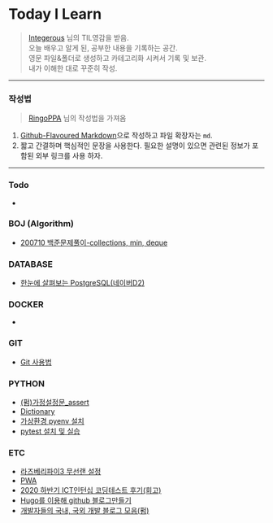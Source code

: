 
# Today I Learn
> [Integerous](https://github.com/Integerous/TIL) 님의 TIL영감을 받음.  
> 오늘 배우고 알게 된, 공부한 내용을 기록하는 공간.  
> 영문 파일&폴더로 생성하고 카테고리화 시켜서 기록 및 보관.  
> 내가 이해한 대로 꾸준히 작성.  
* * *
### 작성법
>[RingoPPA](https://github.com/ksu3101/TIL) 님의 작성법을 가져옴 
1. [Github-Flavoured Markdown](https://guides.github.com/features/mastering-markdown/)으로 작성하고 파일 확장자는 `md`.  
2. 짧고 간결하며 핵심적인 문장을 사용한다. 필요한 설명이 있으면 관련된 정보가 포함된 외부 링크를 사용 하자.
* * *
### Todo
 *  
 
### BOJ (Algorithm)
 * [200710 백준문제풀이-collections, min, deque](https://github.com/Kogoon/TIL/blob/master/BOJ/200710.md)
 
### DATABASE
 * [한눈에 살펴보는 PostgreSQL(네이버D2)](https://d2.naver.com/helloworld/227936)

### DOCKER
 * 

### GIT
 * [Git 사용법](https://github.com/Kogoon/TIL/blob/master/Git/git_usage.md)

### PYTHON
 * [(펌)가정설정문_assert](https://wikidocs.net/21050)
 * [Dictionary](https://github.com/Kogoon/TIL/blob/master/python/dictionary.md)
 * [가상환경 pyenv 설치](/python/pyenv.md)
 * [pytest 설치 및 실습](/python/pytest.md)

### ETC
 * [라즈베리파이3 무선랜 설정](/etc/raspberry_wifi.md)
 * [PWA](/etc/PWA.md)
 * [2020 하반기 ICT인턴십 코딩테스트 후기(회고)](/etc/ICTCodingTest.md)
 * [Hugo를 이용해 github 블로그만들기](/etc/hugogithub.md)
 * [개발자들의 국내, 국외 개발 블로그 모음(펌)](https://github.com/innovationacademy-kr/software-resources/blob/master/blogs/personal_blogs.md)
<!--
* * *
### ETC [:top:](#top)
-->

